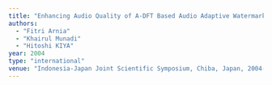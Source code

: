 ```yaml
---
title: "Enhancing Audio Quality of A-DFT Based Audio Adaptive Watermarking"
authors:
  - "Fitri Arnia"
  - "Khairul Munadi"
  - "Hitoshi KIYA"
year: 2004
type: "international"
venue: "Indonesia-Japan Joint Scientific Symposium, Chiba, Japan, 2004-10-21."
---
```

